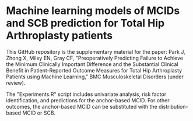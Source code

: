 # Machine learning models of MCIDs and SCB prediction for Total Hip Arthroplasty patients

This GitHub repository is the supplementary material for the paper:
  Park J, Zhong X, Miley EN, Gray CF, "Preoperatively Predicting Failure to Achieve the Minimum Clinically Important Difference and the Substantial Clinical Benefit in Patient-Reported Outcome Measures for Total Hip Arthroplasty Patients using Machine Learning," BMC Musculoskeletal Disorders (under review).
  
The "Experiments.R" script includes univariate analysis, risk factor identification, and predictions for the anchor-based MCID. For other outcomes, the anchor-based MCID can be substituted with the distribution-based MCID or SCB.
